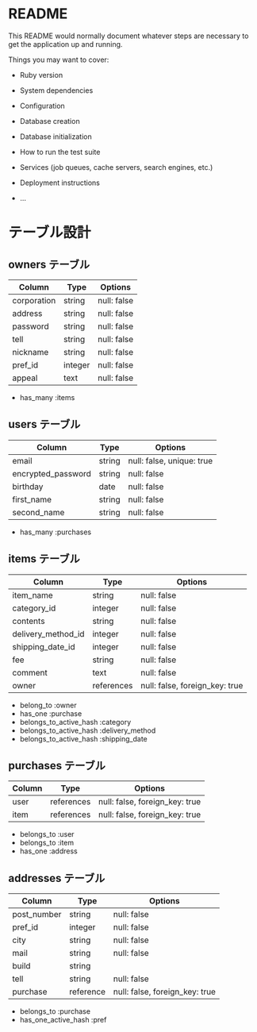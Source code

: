# README

This README would normally document whatever steps are necessary to get the
application up and running.

Things you may want to cover:

* Ruby version

* System dependencies

* Configuration

* Database creation

* Database initialization

* How to run the test suite

* Services (job queues, cache servers, search engines, etc.)

* Deployment instructions

* ...

# テーブル設計

## owners テーブル
 
| Column      | Type        | Options                        |
| --------    | ---------- | ------------------------------ |
| corporation | string     | null: false                    |
| address     | string     | null: false                    |
| password    | string     | null: false                    |   
| tell        | string     | null: false                    |
| nickname    | string     | null: false                    |
| pref_id     | integer    |  null: false                   |
| appeal      | text       |  null: false                    |


- has_many :items

## users テーブル

| Column             | Type    | Options                   |
| ------------------ | ------- | ------------------------- |
| email              | string  | null: false, unique: true |
| encrypted_password | string  | null: false               |
| birthday           | date    | null: false               |
| first_name         | string  | null: false               |
| second_name        | string  | null: false               |

- has_many :purchases

## items テーブル

| Column            | Type       | Options                        |
| ----------------  | ------     | -----------                    |
| item_name         | string     | null: false                    |
| category_id       | integer    | null: false                    |
| contents          | string     | null: false                    |
| delivery_method_id| integer    | null: false                    |
| shipping_date_id  | integer    | null: false                    |
| fee               | string     | null: false                    |
| comment           | text       | null: false                    |
| owner             | references | null: false, foreign_key: true |


- belong_to :owner
- has_one   :purchase
- belongs_to_active_hash :category
- belongs_to_active_hash :delivery_method
- belongs_to_active_hash :shipping_date

##  purchases テーブル

| Column           | Type       | Options                        |
| ---------------- | -----------| ------------------------------ |
| user             | references | null: false, foreign_key: true |
| item             | references | null: false, foreign_key: true |

- belongs_to :user
- belongs_to :item
- has_one   :address

##  addresses テーブル

| Column      | Type       | Options                         |
| ----------- | ---------- | --------------------------------|
| post_number | string     |  null: false                    |
| pref_id     | integer    |  null: false                    |
| city        | string     |  null: false                    |
| mail        | string     |  null: false                    |
| build       | string     |                                 |
| tell        | string     |  null: false                    |
| purchase    | reference  |  null: false, foreign_key: true |


- belongs_to :purchase
- has_one_active_hash :pref

